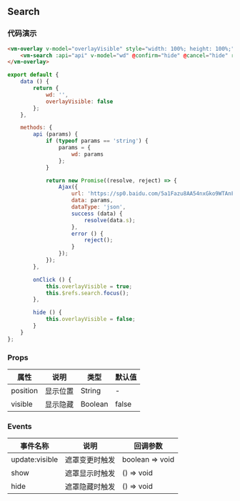 ## Search

### 代码演示

```html
<vm-overlay v-model="overlayVisible" style="width: 100%; height: 100%;" position="right">
    <vm-search :api="api" v-model="wd" @confirm="hide" @cancel="hide" ref="search"></vm-search>
</vm-overlay>
```  

```js
export default {
    data () {
        return {
            wd: '',
            overlayVisible: false
        };
    },

    methods: {
        api (params) {
            if (typeof params == 'string') {
                params = {
                    wd: params
                };
            }

            return new Promise((resolve, reject) => {
                Ajax({
                    url: 'https://sp0.baidu.com/5a1Fazu8AA54nxGko9WTAnF6hhy/su?json=1&cb=?',
                    data: params,
                    dataType: 'json',
                    success (data) {
                        resolve(data.s);
                    },
                    error () {
                        reject();
                    }
                });
            });
        },

        onClick () {
            this.overlayVisible = true;
            this.$refs.search.focus();
        },

        hide () {
            this.overlayVisible = false;
        }
    }
};
```

### Props
属性 | 说明 | 类型 | 默认值
-----|-----|-------|------
position | 显示位置 | String | -
visible | 显示隐藏 | Boolean | false

### Events
事件名称|说明|回调参数
---|----|----
update:visible | 遮罩变更时触发 | boolean => void
show | 遮罩显示时触发 | () => void
hide | 遮罩隐藏时触发 | () => void